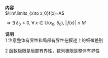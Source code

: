**内容**  
$\lim\limits_{x\to x_0}f(x)=A$  
  
$\Rightarrow\exists\;\delta_0>0,\;\forall\;x\in\mathbb{U}(x_0,\;\delta_0),\;|\,f(x)|\leq M$  
  
**说明**  
1 注意整体有界性和局部有界性在叙述上的细微差别  
  
2 函数极限是局部有界性，数列极限是整体有界性  

